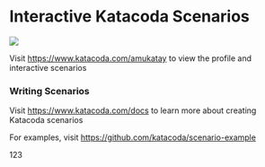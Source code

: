 # Interactive Katacoda Scenarios

[![](http://shields.katacoda.com/katacoda/amukatay/count.svg)](https://www.katacoda.com/amukatay "Get your profile on Katacoda.com")

Visit https://www.katacoda.com/amukatay to view the profile and interactive scenarios

### Writing Scenarios
Visit https://www.katacoda.com/docs to learn more about creating Katacoda scenarios

For examples, visit https://github.com/katacoda/scenario-example

123
